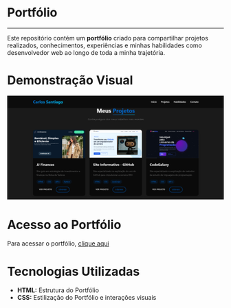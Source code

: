 # Portfólio 
---
Este repositório contém um **portfólio** criado para compartilhar projetos realizados, conhecimentos, experiências e minhas habilidades como desenvolvedor web ao longo de toda a minha trajetória. 

# Demonstração Visual
![Demonstração Visual](assets/portfolio1.png)

# Acesso ao Portfólio
Para acessar o portfólio, [clique aqui](https://portfolio-uaa1.onrender.com)

# Tecnologias Utilizadas 
- **HTML:** Estrutura do Portfólio
- **CSS:** Estilização do Portfólio e interações visuais
